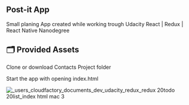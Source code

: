 ## Post-it App

Small planing App created while working trough Udacity React | Redux | React Native Nanodegree

## 🗂 Provided Assets

Clone or download Contacts Project folder

Start the app with opening index.html

![_users_cloudfactory_documents_dev_udacity_redux_redux 20todo 20list_index html mac 3](https://user-images.githubusercontent.com/38704079/51444462-11f13b80-1cf8-11e9-8bcf-ce9cf1972383.png)
